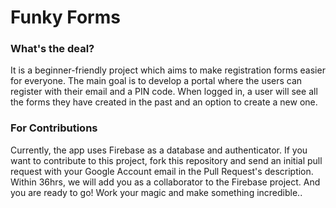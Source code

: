 # Funky Forms

### What's the deal?
It is a beginner-friendly project which aims to make registration forms easier for everyone. The main goal is to develop a portal where the users can register with their email and a PIN code. When logged in, a user will see all the forms they have created in the past and an option to create a new one.

### For Contributions
Currently, the app uses Firebase as a database and authenticator. If you want to contribute to this project, fork this repository and send an initial pull request with your Google Account email in the Pull Request's description. Within 36hrs, we will add you as a collaborator to the Firebase project. 
And you are ready to go! Work your magic and make something incredible..
